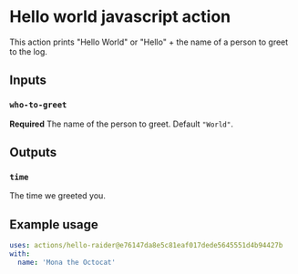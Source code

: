 # Hello world javascript action

This action prints "Hello World" or "Hello" + the name of a person to greet to the log.

## Inputs

### `who-to-greet`

**Required** The name of the person to greet. Default `"World"`.

## Outputs

### `time`

The time we greeted you.

## Example usage

```yaml
uses: actions/hello-raider@e76147da8e5c81eaf017dede5645551d4b94427b
with:
  name: 'Mona the Octocat'
```
